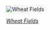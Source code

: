 
![Wheat Fields](https://upload.wikimedia.org/wikipedia/commons/thumb/8/85/Vincent_Van_Gogh_-_Corn_Harvest_in_Provence_-_Google_Art_Project.jpg/525px-Vincent_Van_Gogh_-_Corn_Harvest_in_Provence_-_Google_Art_Project.jpg)

*[Wheat Fields](https://wikipedia.org/wiki/File:Vincent_Van_Gogh_-_Corn_Harvest_in_Provence_-_Google_Art_Project.jpg)*
